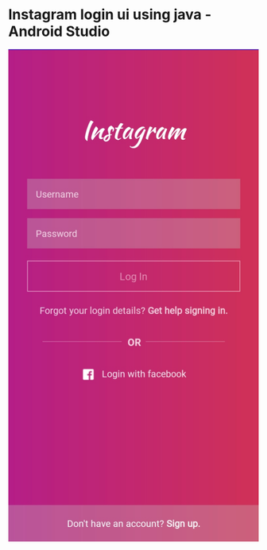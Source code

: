 # Instagram login ui using java - Android Studio

![Instagram Login UI](./screenshots/InstaUI.jpeg)
